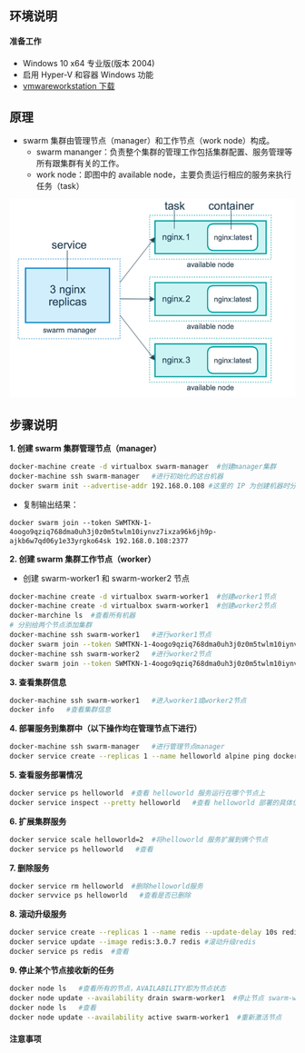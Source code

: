 ## **环境说明**

#### 准备工作

- Windows 10 x64 专业版(版本 2004)
- 启用 Hyper-V 和容器 Windows 功能
- [vmwareworkstation 下载](https://www.virtualbox.org/wiki/Downloads)

## **原理**

- swarm 集群由管理节点（manager）和工作节点（work node）构成。
  - swarm mananger：负责整个集群的管理工作包括集群配置、服务管理等所有跟集群有关的工作。
  - work node：即图中的 available node，主要负责运行相应的服务来执行任务（task）

![services-diangram](..//img/ct_img/dk29.png)

## **步骤说明**

**1. 创建 swarm 集群管理节点（manager）**

```bash
docker-machine create -d virtualbox swarm-manager  #创建manager集群
docker-machine ssh swarm-manager   #进行初始化的这台机器
docker swarm init --advertise-addr 192.168.0.108 #这里的 IP 为创建机器时分配的 ip。
```

- 复制输出结果：

```
docker swarm join --token SWMTKN-1-4oogo9qziq768dma0uh3j0z0m5twlm10iynvz7ixza96k6jh9p-ajkb6w7qd06y1e33yrgko64sk 192.168.0.108:2377
```

**2. 创建 swarm 集群工作节点（worker）**

- 创建 swarm-worker1 和 swarm-worker2 节点

```bash
docker-machine create -d virtualbox swarm-worker1  #创建worker1节点
docker-machine create -d virtualbox swarm-worker1  #创建worker2节点
docker-marchine ls  #查看所有机器
# 分别给两个节点添加集群
docker-machine ssh swarm-worker1   #进行worker1节点
docker swarm join --token SWMTKN-1-4oogo9qziq768dma0uh3j0z0m5twlm10iynvz7ixza96k6jh9p-ajkb6w7qd06y1e33yrgko64sk 192.168.0.108:2377
docker-machine ssh swarm-worker2   #进行worker2节点
docker swarm join --token SWMTKN-1-4oogo9qziq768dma0uh3j0z0m5twlm10iynvz7ixza96k6jh9p-ajkb6w7qd06y1e33yrgko64sk 192.168.0.108:2377
```

**3. 查看集群信息**

```bash
docker-machine ssh swarm-worker1   #进入worker1或worker2节点
docker info   #查看集群信息
```

**4. 部署服务到集群中（以下操作均在管理节点下进行）**

```bash
docker-machine ssh swarm-manager   #进行管理节点manager
docker service create --replicas 1 --name helloworld alpine ping docker.com  #在一个工作节点上创建一个名为 helloworld 的服务，这里是随机指派给一个工作节点
```

**5. 查看服务部署情况**

```bash
docker service ps helloworld  #查看 helloworld 服务运行在哪个节点上
docker service inspect --pretty helloworld   #查看 helloworld 部署的具体信息
```

**6. 扩展集群服务**

```bash
docker service scale helloworld=2  #将helloworld 服务扩展到俩个节点
docker service ps helloworld   #查看
```

**7. 删除服务**

```bash
docker service rm helloworld  #删除helloworld服务
docker servvice ps helloworld   #查看是否已删除
```

**8. 滚动升级服务**

```bash
docker service create --replicas 1 --name redis --update-delay 10s redis:3.0.6  #创建一个 3.0.6 版本的 redis
docker service update --image redis:3.0.7 redis #滚动升级redis
docker service ps redis  #查看
```

**9. 停止某个节点接收新的任务**

```bash
docker node ls   #查看所有的节点，AVAILABILITY即为节点状态
docker node update --availability drain swarm-worker1  #停止节点 swarm-worker1，不会影响到集群的服务，只是 swarm-worker1 节点不再接收新的任务，集群的负载能力有所下降。
docker node ls   #查看
docker node update --availability active swarm-worker1  #重新激活节点
```

#### 注意事项
